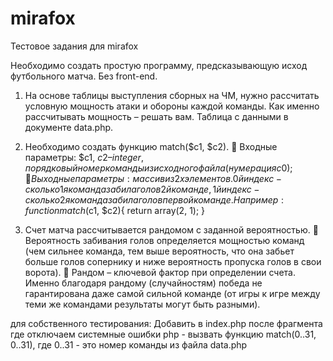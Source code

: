 # mirafox
Тестовое задания для mirafox

Необходимо создать простую программу, предсказывающую исход
футбольного матча. Без front-end.
1. На основе таблицы выступления сборных на ЧМ, нужно рассчитать
условную мощность атаки и обороны каждой команды. Как именно
рассчитывать мощность – решать вам.
Таблица с данными в документе data.php.
2) Необходимо создать функцию match($c1, $c2).
 Входные параметры: $c1, $c2 – integer, порядковый номер команды из
исходного файла (нумерация с 0);
 Выходные параметры: массив из 2х элементов. 0й индекс - сколько 1я
команда забила голов 2й команде, 1й индекс - сколько 2я команда
забила голов первой команде. Например:
function match($c1, $c2){
 return array(2, 1);
} 

3) Счет матча рассчитывается рандомом с заданной вероятностью.
 Вероятность забивания голов определяется мощностью команд (чем
сильнее команда, тем выше вероятность, что она забьет больше голов
сопернику и ниже вероятность пропуска голов в свои ворота).
 Рандом – ключевой фактор при определении счета. Именно благодаря
рандому (случайностям) победа не гарантирована даже самой сильной
команде (от игры к игре между теми же командами результаты могут
быть разными).


для собственного тестирования:
Добавить в index.php после фрагмента где отключаем системные ошибки
php - вызвать функцию match(0..31, 0..31), где 0..31 - это номер команды из файла data.php
